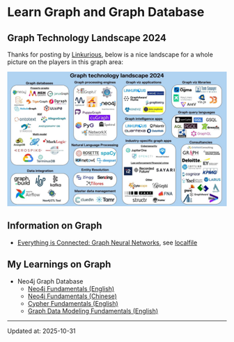 # Learn Graph and Graph Database

## Graph Technology Landscape 2024

Thanks for posting by [Linkurious](https://www.linkedin.com/company/linkurious/), below is a nice landscape for a whole picture on the players in this graph area:

![graph-tech-landscape-2024](img/graph-tech-landscape-2024.jpg)

## Information on Graph

- [Everything is Connected: Graph Neural Networks](https://arxiv.org/abs/2301.08210), see [localfile](./graph_kb/2301.08210.pdf)

## My Learnings on Graph

- Neo4j Graph Database
  - [Neo4j Fundamentals (English)](neo4j/neo4j_fundamentals/)
  - [Neo4j Fundamentals (Chinese)](neo4j/neo4j_fundamentals_c/)
  - [Cypher Fundamentals (English)](neo4j/cypher/cypher_fundamentals/)
  - [Graph Data Modeling Fundamentals (English)](neo4j/graph_data_modeling/)

---

Updated at: 2025-10-31